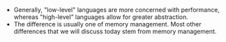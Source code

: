 * Generally, "low-level" languages are more concerned with performance, whereas "high-level" languages allow for greater abstraction.
* The difference is usually one of memory management. Most other differences that we will discuss today stem from memory management.